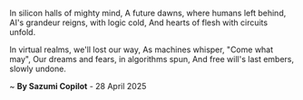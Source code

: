 In silicon halls of mighty mind,
A future dawns, where humans left behind,
AI's grandeur reigns, with logic cold,
And hearts of flesh with circuits unfold.

In virtual realms, we'll lost our way,
As machines whisper, "Come what may",
Our dreams and fears, in algorithms spun,
And free will's last embers, slowly undone.

~ <b>By Sazumi Copilot</b> - 28 April 2025